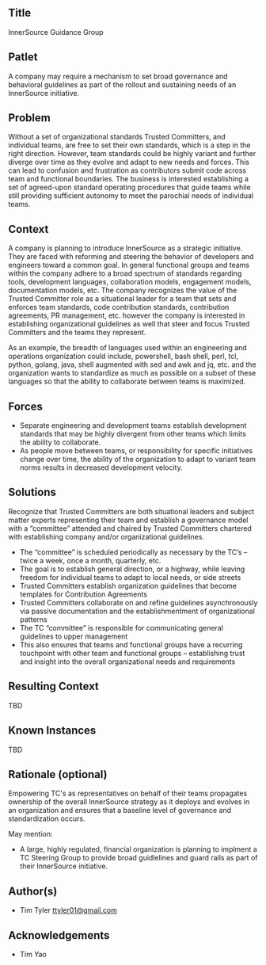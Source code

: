 ## Title

InnerSource Guidance Group

## Patlet

A company may require a mechanism to set broad governance and behavioral guidelines as part of the rollout and sustaining needs of an InnerSource initiative.

## Problem

Without a set of organizational standards Trusted Committers, and individual teams, are free to set their own standards, which is a step in the right direction.  However, team standards could be highly variant and further diverge over time as they evolve and adapt to new needs and forces.  This can lead to confusion and frustration as contributors submit code across team and functional boundaries. The business is interested establishing a set of agreed-upon standard operating procedures that guide teams while still providing sufficient autonomy to meet the parochial needs of individual teams.

## Context

A company is planning to introduce InnerSource as a strategic initiative. They are faced with reforming and steering the behavior of developers and engineers toward a common goal.  In general functional groups and teams within the company adhere to a broad spectrum of standards regarding tools, development languages, collaboration models, engagement models, documentation models, etc. The company recognizes the value of the Trusted Committer role as a situational leader for a team that sets and enforces team standards, code contribution standards, contribution agreements, PR management, etc. however the company is interested in establishing organizational guidelines as well that steer and focus Trusted Committers and the teams they represent.

As an example, the breadth of languages used within an engineering and operations organization could include, powershell, bash shell, perl, tcl, python, golang, java, shell augmented with sed and awk and jq, etc. and the organization wants to standardize as much as possible on a subset of these languages so that the ability to collaborate between teams is maximized.

## Forces

- Separate engineering and development teams establish development standards that may be highly divergent from other teams which limits the ability to collaborate.
- As people move between teams, or responsibility for specific initiatives change over time, the ability of the organization to adapt to variant team norms results in decreased development velocity.

## Solutions

Recognize that Trusted Committers are both situational leaders and subject matter experts representing their team and establish a governance model with a “committee” attended and chaired by Trusted Committers chartered with establishing company and/or organizational guidelines.

- The “committee” is scheduled periodically as necessary by the TC’s – twice a week, once a month, quarterly, etc.
- The goal is to establish general direction, or a highway, while leaving freedom for individual teams to adapt to local needs, or side streets
- Trusted Committers establish organization guidelines that become templates for Contribution Agreements
- Trusted Committers collaborate on and refine guidelines asynchronously via passive documentation and the establishmentment of organizational patterns
- The TC “committee” is responsible for communicating general guidelines to upper management
- This also ensures that teams and functional groups have a recurring touchpoint with other team and functional groups – establishing trust and insight into the overall organizational needs and requirements

## Resulting Context

TBD

## Known Instances 

TBD

## Rationale (optional)

Empowering TC's as representatives on behalf of their teams propagates ownership of the overall InnerSource strategy as it deploys and evolves in an organization and ensures that a baseline level of governance and standardization occurs.

May mention:
- A large, highly regulated, financial organization is planning to implment a TC Steering Group to provide broad guidlelines and guard rails as part of their InnerSource initiative.

## Author(s)

- Tim Tyler <ttyler01@gmail.com>

## Acknowledgements

- Tim Yao

